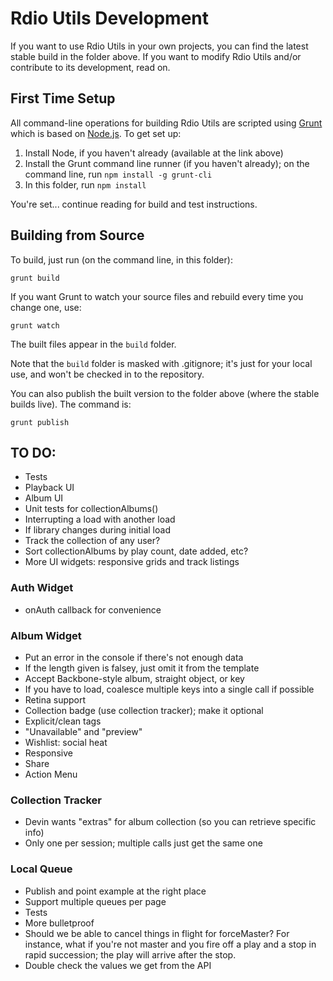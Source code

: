 # Rdio Utils Development

If you want to use Rdio Utils in your own projects, you can find the latest stable build in the folder above. If you want to modify Rdio Utils and/or contribute to its development, read on.

## First Time Setup

All command-line operations for building Rdio Utils are scripted using [Grunt](http://gruntjs.com/) which is based on [Node.js](http://nodejs.org/). To get set up:

1. Install Node, if you haven't already (available at the link above)
1. Install the Grunt command line runner (if you haven't already); on the command line, run `npm install -g grunt-cli`
1. In this folder, run `npm install`

You're set... continue reading for build and test instructions.

## Building from Source

To build, just run (on the command line, in this folder):

    grunt build

If you want Grunt to watch your source files and rebuild every time you change one, use:

    grunt watch

The built files appear in the `build` folder.

Note that the `build` folder is masked with .gitignore; it's just for your local use, and won't be checked in to the repository.

You can also publish the built version to the folder above (where the stable builds live). The command is:

    grunt publish

## TO DO:

* Tests
* Playback UI
* Album UI
* Unit tests for collectionAlbums()
 * Interrupting a load with another load
 * If library changes during initial load
* Track the collection of any user?
* Sort collectionAlbums by play count, date added, etc?
* More UI widgets: responsive grids and track listings

### Auth Widget

* onAuth callback for convenience

### Album Widget

* Put an error in the console if there's not enough data
* If the length given is falsey, just omit it from the template
* Accept Backbone-style album, straight object, or key
* If you have to load, coalesce multiple keys into a single call if possible
* Retina support
* Collection badge (use collection tracker); make it optional
* Explicit/clean tags
* "Unavailable" and "preview"
* Wishlist: social heat
* Responsive
* Share
* Action Menu

### Collection Tracker

* Devin wants "extras" for album collection (so you can retrieve specific info)
* Only one per session; multiple calls just get the same one

### Local Queue

* Publish and point example at the right place
* Support multiple queues per page
* Tests
* More bulletproof
 * Should we be able to cancel things in flight for forceMaster? For instance, what if you're not master and you fire off a play and a stop in rapid succession; the play will arrive after the stop.
 * Double check the values we get from the API
